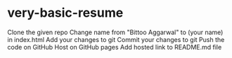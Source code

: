 # very-basic-resume
Clone the given repo
Change name from "Bittoo Aggarwal" to (your name) in index.html
Add your changes to git
Commit your changes to git
Push the code on GitHub
Host on GitHub  pages
Add hosted link to README.md file
